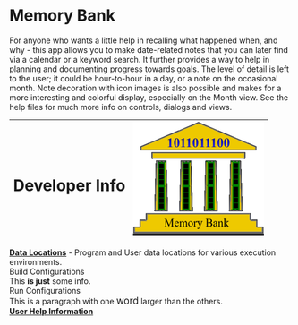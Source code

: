 # Memory Bank  
For anyone who wants a little help in recalling what happened when, and why - this app allows you 
to make date-related notes that you can later find via a calendar or a keyword search.  It further 
provides a way to help in planning and documenting progress towards goals.  The level of detail 
is left to the user; it could be hour-to-hour in a day, or a note on the occasional month.  Note 
decoration with icon images is also possible and makes for a more interesting and
colorful display, especially on the Month view.  See the help files for much more info on 
controls, dialogs and views.  

| <h1>Developer Info | ![](src/main/resources/images/MemBank40.png) |
|--------------------|---------------------------------------------:|
**[Data Locations](src/main/resources/help/markdown/Data%20Locations.md)** - Program and User data locations for various execution environments.  
Build Configurations  
This __is just__ some info.  
Run Configurations  
This is a paragraph with one <span style="font-size:larger;">word</span>
larger than the others.  
**[User Help Information](src/main/resources/help/markdown/TableOfContents.md)**




